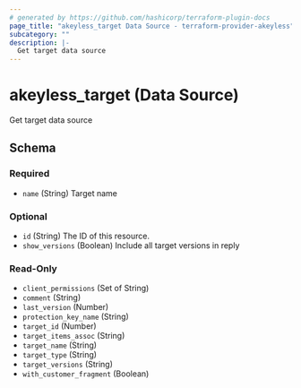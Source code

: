 ```yaml
---
# generated by https://github.com/hashicorp/terraform-plugin-docs
page_title: "akeyless_target Data Source - terraform-provider-akeyless"
subcategory: ""
description: |-
  Get target data source
---
```


# akeyless_target (Data Source)

Get target data source



<!-- schema generated by tfplugindocs -->
## Schema

### Required

- `name` (String) Target name

### Optional

- `id` (String) The ID of this resource.
- `show_versions` (Boolean) Include all target versions in reply

### Read-Only

- `client_permissions` (Set of String)
- `comment` (String)
- `last_version` (Number)
- `protection_key_name` (String)
- `target_id` (Number)
- `target_items_assoc` (String)
- `target_name` (String)
- `target_type` (String)
- `target_versions` (String)
- `with_customer_fragment` (Boolean)


